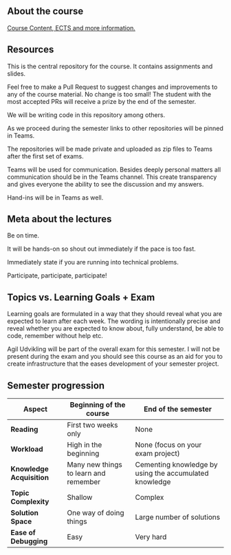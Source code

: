 ## About the course

[Course Content, ECTS and more information.](https://katalog.kea.dk/course/4111203/2023-2024)

## Resources

This is the central repository for the course. It contains assignments and slides. 

Feel free to make a Pull Request to suggest changes and improvements to any of the course material. No change is too small!
The student with the most accepted PRs will receive a prize by the end of the semester. 

We will be writing code in this repository among others. 

As we proceed during the semester links to other repositories will be pinned in Teams.  

The repositories will be made private and uploaded as zip files to Teams after the first set of exams. 

Teams will be used for communication. Besides deeply personal matters all communication should be in the Teams channel. This create transparency and gives everyone the ability to see the discussion and my answers. 

Hand-ins will be in Teams as well. 

## Meta about the lectures

Be on time. 

It will be hands-on so shout out immediately if the pace is too fast. 

Immediately state if you are running into technical problems. 

Participate, participate, participate!

## Topics vs. Learning Goals + Exam

Learning goals are formulated in a way that they should reveal what you are expected to learn after each week. 
The wording is intentionally precise and reveal whether you are expected to know about, fully understand, be able to code, remember without help etc. 

Agil Udvikling will be part of the overall exam for this semester. I will not be present during the exam and you should see this course as an aid for you to create infrastructure that the eases development of your semester project. 

## Semester progression

| Aspect                    | **Beginning of the course**                                  | **End of the semester**                                       |
| ------------------------- | ------------------------------------------------------------ | ------------------------------------------------------------- |
| **Reading**               | First two weeks only                                         | None                                                          |
| **Workload**              | High in the beginning                                        | None (focus on your exam project)                             |
| **Knowledge Acquisition** | Many new things to learn and remember                        | Cementing knowledge by using the accumulated knowledge        |
| **Topic Complexity**      | Shallow                                                      | Complex                                                       |
| **Solution Space**        | One way of doing things                                      | Large number of solutions                                     |
| **Ease of Debugging**     | Easy                                                         | Very hard                                                     |


